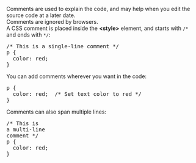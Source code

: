 Comments are used to explain the code, and may help when you edit the source code at a later date.
<br>
Comments are ignored by browsers.
<br>
A CSS comment is placed inside the <b>&lt;style&gt;</b> element, and starts with <code>/&#42;</code> and ends with <code>&#42;/</code>:
<pre>
/* This is a single-line comment */
p {
  color: red;
}
</pre>
You can add comments wherever you want in the code:
<pre>
p {
  color: red;  /* Set text color to red */
}
</pre>
Comments can also span multiple lines:
<pre>
/* This is
a multi-line
comment */
p {
  color: red;
}
</pre>
